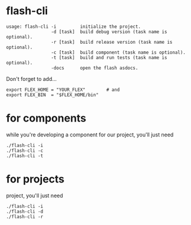 flash-cli
=========

```
usage: flash-cli -i         initialize the project.
                 -d [task]  build debug version (task name is optional).
                 -r [task]  build release version (task name is optional).
                 -c [task]  build component (task name is optional).
                 -t [task]  build and run tests (task name is optional).
                 -docs      open the flash asdocs.
``` 

Don't forget to add...

``` 
export FLEX_HOME = "YOUR_FLEX"        # and 
export FLEX_BIN  = "$FLEX_HOME/bin"
```

for components
=========

while you're developing a component for our project, you'll just need

```
./flash-cli -i
./flash-cli -c 
./flash-cli -t 
```

for projects
=========

project, you'll just need
```
./flash-cli -i
./flash-cli -d
./flash-cli -r
```
